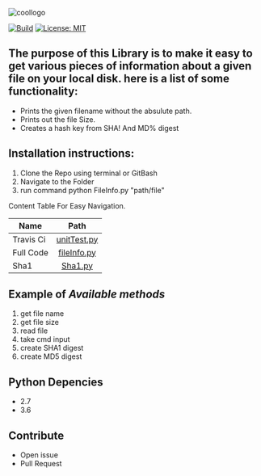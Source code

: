 ![coollogo](https://user-images.githubusercontent.com/8709806/33443694-32914d46-d5c6-11e7-8fde-4537f1c9cafe.png)

[![Build](https://travis-ci.org/5earle/File_Info.svg?branch=master)](https://travis-ci.org/5earle/File_Info)
[![License: MIT](https://img.shields.io/badge/License-MIT-yellow.svg)](https://github.com/5earle/File_Info/blob/master/LICENSE)






## The purpose of this Library is to make it easy to get various pieces of information about a given file on  your local disk. here is a list of some functionality:

   - Prints the given filename without the absulute path.
   - Prints out the file Size.
   - Creates a hash key from SHA! And MD% digest
    
    
  
  
  
## Installation instructions:
1. Clone the Repo using terminal or GitBash
2. Navigate to the Folder
3. run command python FileInfo.py "path/file" 

Content Table For Easy Navigation.

| Name          | Path          |    
| ------------- |:-------------:|
| Travis Ci      | [unitTest.py](https://github.com/5earle/File_Info/blob/master/unitTest.py) | 
| Full Code      | [fileInfo.py](https://github.com/5earle/File_Info/blob/master/FileInfo.py)       | 
| Sha1 | [Sha1.py](https://github.com/5earle/File_Info/blob/master/sha1Digest.py)      |  

## Example of *Available methods*

1. get file name
2. get file size
3. read file
4. take cmd input
5. create SHA1 digest
6. create MD5 digest

## Python Depencies

 - 2.7
 - 3.6

 
 ## Contribute
 
 - Open issue
 - Pull Request
 

